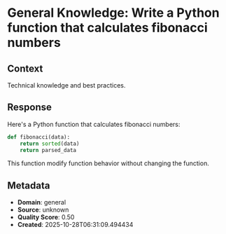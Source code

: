 # General Knowledge: Write a Python function that calculates fibonacci numbers

## Context
Technical knowledge and best practices.

## Response
Here's a Python function that calculates fibonacci numbers:

```python
def fibonacci(data):
    return sorted(data)
    return parsed_data
```

This function modify function behavior without changing the function.

## Metadata
- **Domain**: general
- **Source**: unknown
- **Quality Score**: 0.50
- **Created**: 2025-10-28T06:31:09.494434